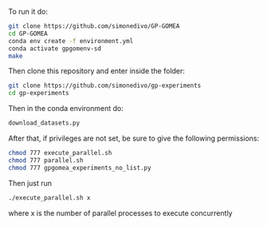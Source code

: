 To run it do:
```sh
git clone https://github.com/simonedivo/GP-GOMEA
cd GP-GOMEA
conda env create -f environment.yml
conda activate gpgomenv-sd
make
```
Then clone this repository and enter inside the folder:
```sh
git clone https://github.com/simonedivo/gp-experiments
cd gp-experiments
```
Then in the conda environment do:
```sh
download_datasets.py
```
After that, if privileges are not set, be sure to give the following permissions:
```sh
chmod 777 execute_parallel.sh
chmod 777 parallel.sh
chmod 777 gpgomea_experiments_no_list.py
```
Then just run
```sh
./execute_parallel.sh x
```
where x is the number of parallel processes to execute concurrently
